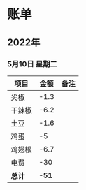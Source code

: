 
# 账单

## 2022年

### 5月10日 星期二

|项目|金额|备注|
|---|---|---|
|尖椒|-1.3|
|干辣椒|-6.2|
|土豆|-1.6|
|鸡蛋|-5|
|鸡翅根|-6.7|
|电费|-30|
|**总计**|**-51**|
